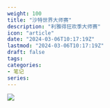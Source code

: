 ```yaml
---
weight: 100
title: "沙特世界大师赛"
description: "利雅得狂欢季大师赛"
icon: "article"
date: "2024-03-06T10:17:19Z"
lastmod: "2024-03-06T10:17:19Z"
draft: false
tags:
categories:
- 笔记
series:
---
```



![](https://oldbig9.github.io/images/snooker/champion-2024-03-07.jpg)
